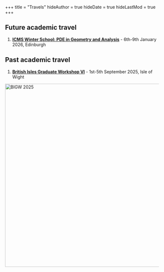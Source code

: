 +++
title = "Travels"
hideAuthor = true
hideDate = true
hideLastMod = true
+++
## Future academic travel
1. [**ICMS Winter School: PDE in Geometry and Analysis**](https://pde-geometry-analysis.github.io/) - 6th-9th January 2026, Edinburgh

## Past academic travel
1. [**British Isles Graduate Workshop VI**](https://enric-sf.github.io/BIGW_VI/index.html) - 1st-5th September 2025, Isle of Wight

<img src="static\files\travel pics\DSCF1990.JPG" alt="BIGW 2025" width="600">
